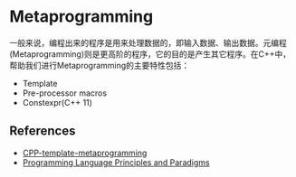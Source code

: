 # Metaprogramming

一般来说，编程出来的程序是用来处理数据的，即输入数据、输出数据。元编程(Metaprogramming)则是更高阶的程序，它的目的是产生其它程序。在C++中，帮助我们进行Metaprogramming的主要特性包括：

* Template
* Pre-processor macros
* Constexpr(C++ 11)

## References

* [CPP-template-metaprogramming](https://caiorss.github.io/C-Cpp-Notes/CPP-template-metaprogramming.html#org59e306c)
* [Programming Language Principles and Paradigms](https://eecs490.github.io/notes/metaprogramming.html)
